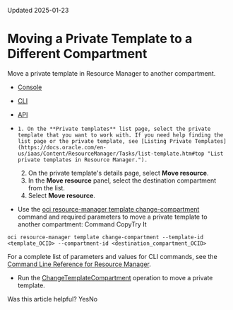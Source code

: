 Updated 2025-01-23
# Moving a Private Template to a Different Compartment
Move a private template in Resource Manager to another compartment.
  * [Console](https://docs.oracle.com/en-us/iaas/Content/ResourceManager/Tasks/change-compartment-template.htm)
  * [CLI](https://docs.oracle.com/en-us/iaas/Content/ResourceManager/Tasks/change-compartment-template.htm)
  * [API](https://docs.oracle.com/en-us/iaas/Content/ResourceManager/Tasks/change-compartment-template.htm)


  *     1. On the **Private templates** list page, select the private template that you want to work with. If you need help finding the list page or the private template, see [Listing Private Templates](https://docs.oracle.com/en-us/iaas/Content/ResourceManager/Tasks/list-template.htm#top "List private templates in Resource Manager.").
    2. On the private template's details page, select **Move resource**.
    3. In the **Move resource** panel, select the destination compartment from the list.
    4. Select **Move resource**.
  * Use the [oci resource-manager template change-compartment](https://docs.oracle.com/iaas/tools/oci-cli/latest/oci_cli_docs/cmdref/resource-manager/template/change-compartment.html) command and required parameters to move a private template to another compartment:
Command
CopyTry It
```
oci resource-manager template change-compartment --template-id <template_OCID> --compartment-id <destination_compartment_OCID>
```

For a complete list of parameters and values for CLI commands, see the [Command Line Reference for Resource Manager](https://docs.oracle.com/iaas/tools/oci-cli/latest/oci_cli_docs/cmdref/resource-manager.html).
  * Run the [ChangeTemplateCompartment](https://docs.oracle.com/iaas/api/#/en/resourcemanager/latest/Template/ChangeTemplateCompartment) operation to move a private template.


Was this article helpful?
YesNo

